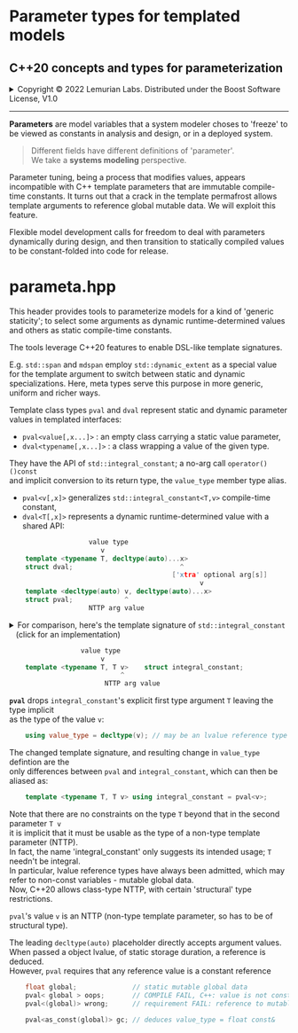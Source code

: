 # Parameter types for templated models

## C++20 concepts and types for parameterization

<details><summary>Copyright &copy; 2022 Lemurian Labs. Distributed under the Boost Software License, V1.0</summary>

### **Boost Software License** - Version 1.0 - August 17th, 2003

```txt
Permission is hereby granted, free of charge, to any person or organization
obtaining a copy of the software and accompanying documentation covered by
this license (the "Software") to use, reproduce, display, distribute,
execute, and transmit the Software, and to prepare derivative works of the
Software, and to permit third-parties to whom the Software is furnished to
do so, all subject to the following:

The copyright notices in the Software and this entire statement, including
the above license grant, this restriction and the following disclaimer,
must be included in all copies of the Software, in whole or in part, and
all derivative works of the Software, unless such copies or derivative
works are solely in the form of machine-executable object code generated by
a source language processor.

THE SOFTWARE IS PROVIDED "AS IS", WITHOUT WARRANTY OF ANY KIND, EXPRESS OR
IMPLIED, INCLUDING BUT NOT LIMITED TO THE WARRANTIES OF MERCHANTABILITY,
FITNESS FOR A PARTICULAR PURPOSE, TITLE AND NON-INFRINGEMENT. IN NO EVENT
SHALL THE COPYRIGHT HOLDERS OR ANYONE DISTRIBUTING THE SOFTWARE BE LIABLE
FOR ANY DAMAGES OR OTHER LIABILITY, WHETHER IN CONTRACT, TORT OR OTHERWISE,
ARISING FROM, OUT OF OR IN CONNECTION WITH THE SOFTWARE OR THE USE OR OTHER
DEALINGS IN THE SOFTWARE.
```

[![License](https://img.shields.io/badge/license-boost%201.0-blue.svg)](https://www.boost.org/LICENSE_1_0.txt)

Also at [boost.org](http://www.boost.org/LICENSE_1_0.txt) and accompanying file [LICENSE](LICENSE)

</details>

--------------

**Parameters** are model variables that a system modeler choses to 'freeze'
to be viewed as constants in analysis and design, or in a deployed system.

> Different fields have different definitions of 'parameter'.  
We take a **systems modeling** perspective.

Parameter tuning, being a process that modifies values, appears
incompatible with C++ template parameters that are immutable
compile-time constants.
It turns out that a crack in the template permafrost allows template arguments
to reference global mutable data. We will exploit this feature.

Flexible model development calls for freedom to deal with parameters
dynamically during design,
and then transition to statically compiled values
to be constant-folded into code for release.

# parameta.hpp

This header provides tools to parameterize models for a kind of 'generic staticity';
to select some arguments as dynamic runtime-determined values and others as
static compile-time constants.

The tools leverage C++20 features to enable DSL-like template signatures.

E.g. `std::span` and `mdspan` employ `std::dynamic_extent` as a special value for
the template argument to switch between static and dynamic specializations.
Here, meta types serve this purpose in more generic, uniform and richer ways.

Template class types `pval` and `dval` represent static and dynamic parameter values
in templated interfaces:
  
* `pval<value[,x...]>` : an empty class carrying a static value parameter,  
* `dval<typename[,x...]>` : a class wrapping a value of the given type.  

They have the API of `std::integral_constant`; a no-arg call `operator()()const`  
and implicit conversion to its return type, the `value_type` member type alias.

*  `pval<v[,x]>` generalizes `std::integral_constant<T,v>` compile-time constant,
*  `dval<T[,x]>` represents a dynamic runtime-determined value with a shared API:

```c++
                    value type
                       v
    template <typename T, decltype(auto)...x>
    struct dval;                           ^
                                         ['xtra' optional arg[s]]
                                                v
    template <decltype(auto) v, decltype(auto)...x>
    struct pval;             ^
                    NTTP arg value
```

<details><summary>For comparison, here's the template signature of
<code>std::integral_constant</code><br>
&nbsp;&nbsp;&nbsp;(click for an implementation)</summary>

 https://en.cppreference.com/w/cpp/types/integral_constant

```c++
    template <typename T, T v>   struct integral_constant
    {
      using value_type = T;
      using type = integral_constant;
      static constexpr value_type value = v;
      constexpr operator value_type() const noexcept { return value; }
      constexpr value_type operator()() const noexcept { return value; }
    };
```

</details>

```c++
                  value type
                       v 
    template <typename T, T v>    struct integral_constant;
                            ^
                        NTTP arg value
```

**`pval`** drops `integral_constant`'s explicit first type argument `T` 
leaving the type implicit  
as the type of the value `v`:

```c++
    using value_type = decltype(v); // may be an lvalue reference type
```

The changed template signature, and resulting change in `value_type` defintion are the  
only differences between `pval` and  `integral_constant`, which can then be aliased as:

```c++
    template <typename T, T v> using integral_constant = pval<v>;
```

Note that there are no constraints on the type `T` beyond that in the second parameter `T v`  
it is implicit that it must be usable as the type of a non-type template parameter (NTTP).  
In fact, the name 'integral_constant' only suggests its intended usage;
`T` needn't be integral.  
In particular, lvalue reference types have always been admitted,
which may refer to non-const variables - mutable global data.  
Now, C++20 allows class-type NTTP, with certain 'structural' type restrictions.

`pval`'s value `v` is an NTTP (non-type template parameter, so has to be of structural type).

The leading `decltype(auto)` placeholder directly accepts argument values.  
When passed a object lvalue, of static storage duration, a reference is deduced.  
However, `pval` requires that any reference value is a constant reference

```c++
    float global;              // static mutable global data
    pval< global > oops;       // COMPILE FAIL, C++: value is not constexpr
    pval<(global)> wrong;      // requirement FAIL: reference to mutable

    pval<as_const(global)> gc; // deduces value_type = float const&
```

